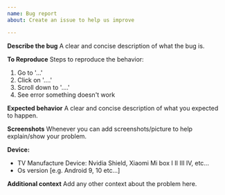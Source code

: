 ```yaml
---
name: Bug report
about: Create an issue to help us improve

---
```


**Describe the bug**
A clear and concise description of what the bug is.

**To Reproduce**
Steps to reproduce the behavior:
1. Go to '...'
2. Click on '....'
3. Scroll down to '....'
4. See error something doesn't work

**Expected behavior**
A clear and concise description of what you expected to happen.

**Screenshots**
Whenever you can add screenshots/picture to help explain/show your problem.
 
 **Device:**
 - TV Manufacture Device: Nvidia Shield, Xiaomi Mi box I II III IV, etc...
 - Os version [e.g. Android 9, 10 etc...]

**Additional context**
Add any other context about the problem here.
